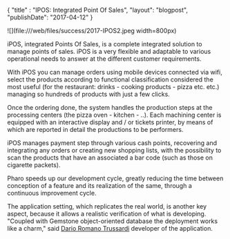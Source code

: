 {"title" : "IPOS: Integrated Point Of Sales","layout": "blogpost","publishDate": "2017-04-12"}![](file:///web/files/success/2017-IPOS2.jpeg width=800px)iPOS, integrated Points Of Sales, is a complete integrated solution to manage points of sales. iPOS is a very flexible and adaptable to various operational needs to answer at the different customer requirements.With iPOS you can manage orders using mobile devices connected via wifi, select the products according to functional classification considered the most useful \(for the restaurant: drinks - cooking products - pizza etc. etc.\) managing so hundreds of products with just a few clicks.Once the ordering done,  the system handles the production steps at the processing centers \(the pizza oven - kitchen - ..\). Each machining center is equipped with an interactive display and / or tickets printer,  by means of which are reported in detail the productions to be performers.iPOS manages payment step through various cash points, recovering and integrating any orders or creating new shopping lists,  with the possibility to scan the products that have an associated a bar code \(such as those on cigarette packets\).Pharo speeds up our development cycle, greatly reducing the time between conception of a feature and its realization of the same,  through a continuous improvement cycle.The application setting, which replicates the real world, is another key aspect, because it allows a realistic verification of what is developing. "Coupled with Gemstone object-oriented database the deployment works like a charm," said [Dario Romano Trussardi](mailto:dario.trussardi) developer of the application.